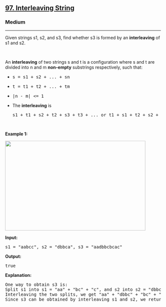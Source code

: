 <h2><a href="https://leetcode.com/problems/interleaving-string/">97. Interleaving String</a></h2><h3>Medium</h3><hr><div>
<p>Given strings s1, s2, and s3, find whether s3 is formed by an <strong>interleaving</strong> of s1 and s2.</p> <br>
<p>An <strong>interleaving</strong> of two strings s and t is a configuration where s and t are divided into n and m <strong>non-empty</strong> substrings respectively, such that:</p>
<ul>
	<li><pre>s = s1 + s2 + ... + sn</pre></li>
	<li><pre>t = t1 + t2 + ... + tm</pre></li>
	<li><pre>|n - m| <= 1</pre></li>
	<li>The <strong>interleaving</strong> is <pre>s1 + t1 + s2 + t2 + s3 + t3 + ... or t1 + s1 + t2 + s2 + t3 + s3 + ...</pre></li>
</ul>
<p>&nbsp;</p>
<p><strong>Example 1:</strong></p>
<img alt="" src="https://assets.leetcode.com/uploads/2020/09/02/interleave.jpg" style="width: 454px; height: 291px;">
<p><strong>Input: </strong></p><pre>s1 = "aabcc", s2 = "dbbca", s3 = "aadbbcbcac"</pre>
<p><strong>Output: </strong></p><pre>true</pre>
<p><strong>Explanation: </strong></p><pre>One way to obtain s3 is: <br>Split s1 into s1 = "aa" + "bc" + "c", and s2 into s2 = "dbbc" + "a".<br>Interleaving the two splits, we get "aa" + "dbbc" + "bc" + "a" + "c" = "aadbbcbcac".<br>Since s3 can be obtained by interleaving s1 and s2, we return true.</pre>
